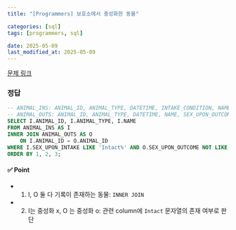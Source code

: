```yaml
---
title: "[Programmers] 보호소에서 중성화한 동물"

categories: [sql]
tags: [programmers, sql]

date: 2025-05-09
last_modified_at: 2025-05-09
---
```

[문제 링크](https://school.programmers.co.kr/learn/courses/30/lessons/59045)

### 정답
```sql
-- ANIMAL_INS: ANIMAL_ID, ANIMAL_TYPE, DATETIME, INTAKE_CONDITION, NAME, SEX_UPON_INTAKE
-- ANIMAL_OUTS: ANIMAL_ID, ANIMAL_TYPE, DATETIME, NAME, SEX_UPON_OUTCOME
SELECT I.ANIMAL_ID, I.ANIMAL_TYPE, I.NAME
FROM ANIMAL_INS AS I
INNER JOIN ANIMAL_OUTS AS O
    ON I.ANIMAL_ID = O.ANIMAL_ID
WHERE I.SEX_UPON_INTAKE LIKE 'Intact%' AND O.SEX_UPON_OUTCOME NOT LIKE 'Intact%'
ORDER BY 1, 2, 3;
```

#### ✅ Point
- 1. I, O 둘 다 기록이 존재하는 동물: `INNER JOIN`
- 2. I는 중성화 x, O 는 중성화 o: 관련 column에 `Intact` 문자열의 존재 여부로 판단